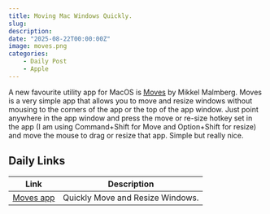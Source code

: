 ```yaml
---
title: Moving Mac Windows Quickly.
slug: 
description: 
date: "2025-08-22T00:00:00Z"
image: moves.png
categories:
    - Daily Post
    - Apple
---
```

A new favourite utility app for MacOS is [Moves](https://mikkelmalmberg.com/moves) by Mikkel Malmberg. Moves is a very simple app that allows you to move and resize windows without mousing to the corners of the app or the top of the app window. Just point anywhere in the app window and press the move or re-size hotkey set in the app (I am using Command+Shift for Move and Option+Shift for resize) and move the mouse to drag or resize that app. Simple but really nice.

## Daily Links

|Link|Description|
|--------|----|
|[Moves app](https://mikkelmalmberg.com/moves)|Quickly Move and Resize Windows.|

